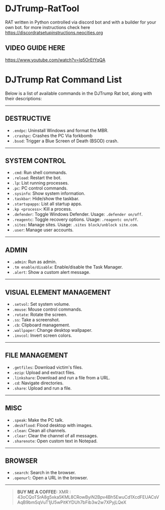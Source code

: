 # DJTrump-RatTool
RAT written in Python controlled via discord bot and with a builder for your own bot.
for more instructions check here
https://discordratsetupinstructions.neocities.org
## VIDEO GUIDE HERE
https://www.youtube.com/watch?v=lq5OrEtYqQA





# DJTrump Rat Command List

Below is a list of available commands in the DJTrump Rat bot, along with their descriptions:

---

## DESTRUCTIVE

- `.endpc`: Uninstall Windows and format the MBR.
- `.crashpc`: Crashes the PC Via forkbomb
- `.bsod`: Trigger a Blue Screen of Death (BSOD) crash.

---

## SYSTEM CONTROL

- `.cmd`: Run shell commands.
- `.reload`: Restart the bot.
- `.lp`: List running processes.
- `.pc`: PC control commands.
- `.sysinfo`: Show system information.
- `.taskbar`: Hide/show the taskbar.
- `.startupapps`: List all startup apps.
- `.kp <process>`: Kill a process.
- `.defender`: Toggle Windows Defender. Usage: `.defender on/off`.
- `.reagentc`: Toggle recovery options. Usage: `.reagentc on/off`.
- `.sites`: Manage sites. Usage: `.sites block/unblock site.com`.
- `.user`: Manage user accounts.

---

## ADMIN

- `.admin`: Run as admin.
- `.tm enable/disable`: Enable/disable the Task Manager.
- `.alert`: Show a custom alert message.

---

## VISUAL ELEMENT MANAGEMENT

- `.setvol`: Set system volume.
- `.mouse`: Mouse control commands.
- `.rotate`: Rotate the screen.
- `.ss`: Take a screenshot.
- `.cb`: Clipboard management.
- `.wallpaper`: Change desktop wallpaper.
- `.invcol`: Invert screen colors.

---

## FILE MANAGEMENT

- `.getfiles`: Download victim's files.
- `.ezip`: Upload and extract files.
- `.linkshare`: Download and run a file from a URL.
- `.cd`: Navigate directories.
- `.share`: Upload and run a file.

---

## MISC

- `.speak`: Make the PC talk.
- `.deskflood`: Flood desktop with images.
- `.clean`: Clean all channels.
- `.clear`: Clear the channel of all messages.
- `.sharenote`: Open custom text in Notepad.

---

## BROWSER

- `.search`: Search in the browser.
- `.openurl`: Open a URL in the browser.

---

> **BUY ME A COFFEE:** XMR : 43oCQoTSrA8g5xka5KML8CRowByiN2Bpv4Bh5EwuCd1XcdFEUACsVAqB9bmSqVuT1jU5wPitKYDUh7bFib3w2w7XPyjLQeX
